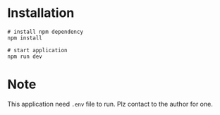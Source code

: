 # Installation

```shell
# install npm dependency
npm install
```

```shell
# start application
npm run dev
```

# Note
This application need `.env` file to run. Plz contact to the author for one.